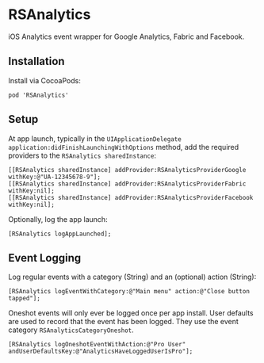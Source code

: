 # RSAnalytics
iOS Analytics event wrapper for Google Analytics, Fabric and Facebook.

## Installation

Install via CocoaPods:

	pod 'RSAnalytics'

## Setup

At app launch, typically in the `UIApplicationDelegate application:didFinishLaunchingWithOptions` method, add the required providers to the `RSAnalytics sharedInstance`:

    [[RSAnalytics sharedInstance] addProvider:RSAnalyticsProviderGoogle withKey:@"UA-12345678-9"];
    [[RSAnalytics sharedInstance] addProvider:RSAnalyticsProviderFabric withKey:nil];
    [[RSAnalytics sharedInstance] addProvider:RSAnalyticsProviderFacebook withKey:nil];

Optionally, log the app launch:

    [RSAnalytics logAppLaunched];

## Event Logging

Log regular events with a category (String) and an (optional) action (String):

	[RSAnalytics logEventWithCategory:@"Main menu" action:@"Close button tapped"];

Oneshot events will only ever be logged once per app install. User defaults are used to record that the event has been logged. They use the event category `RSAnalyticsCategoryOneshot`.

    [RSAnalytics logOneshotEventWithAction:@"Pro User" andUserDefaultsKey:@"AnalyticsHaveLoggedUserIsPro"];


